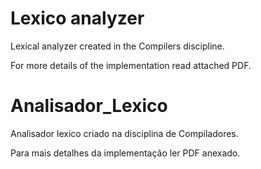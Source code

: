 # Lexico analyzer

Lexical analyzer created in the Compilers discipline.

For more details of the implementation read attached PDF.

# Analisador_Lexico

Analisador lexico criado na disciplina de Compiladores.

Para mais detalhes da implementação ler PDF anexado.
